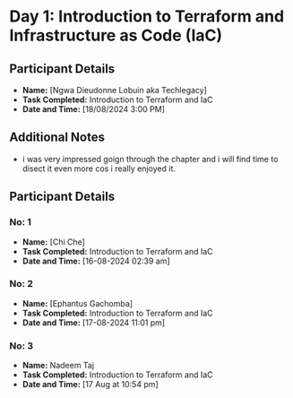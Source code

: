 # Day 1: Introduction to Terraform and Infrastructure as Code (IaC)

## Participant Details
- **Name:** [Ngwa Dieudonne Lobuin aka Techlegacy]
- **Task Completed:** Introduction to Terraform and IaC
- **Date and Time:** [18/08/2024 3:00 PM]

## Additional Notes
- i was very impressed goign through the chapter and i will find time to disect it even more cos i really enjoyed it.

## Participant Details
### No: 1
- **Name:** [Chi Che]
- **Task Completed:** Introduction to Terraform and IaC
- **Date and Time:** [16-08-2024 02:39 am]

### No: 2
- **Name:** [Ephantus Gachomba]
- **Task Completed:** Introduction to Terraform and IaC
- **Date and Time:** [17-08-2024 11:01 pm]

### No: 3
- **Name:** Nadeem Taj
- **Task Completed:** Introduction to Terraform and IaC
- **Date and Time:** [17 Aug at 10:54 pm]
